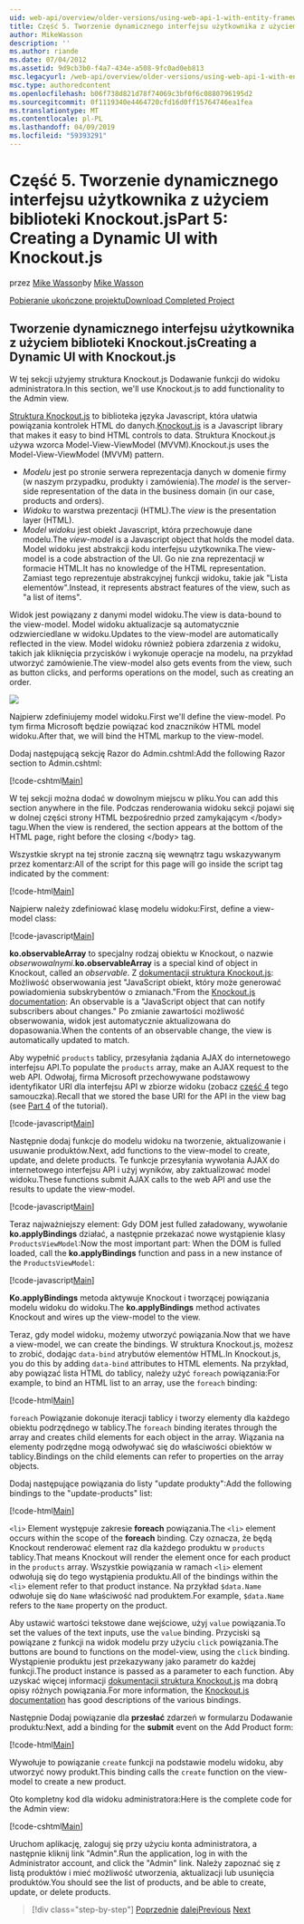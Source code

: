 ```yaml
---
uid: web-api/overview/older-versions/using-web-api-1-with-entity-framework-5/using-web-api-with-entity-framework-part-5
title: Część 5. Tworzenie dynamicznego interfejsu użytkownika z użyciem Knockout.js | Dokumentacja firmy Microsoft
author: MikeWasson
description: ''
ms.author: riande
ms.date: 07/04/2012
ms.assetid: 9d9cb3b0-f4a7-434e-a508-9fc0ad0eb813
msc.legacyurl: /web-api/overview/older-versions/using-web-api-1-with-entity-framework-5/using-web-api-with-entity-framework-part-5
msc.type: authoredcontent
ms.openlocfilehash: b06f738d821d78f74069c3bf0f6c0880796195d2
ms.sourcegitcommit: 0f1119340e4464720cfd16d0ff15764746ea1fea
ms.translationtype: MT
ms.contentlocale: pl-PL
ms.lasthandoff: 04/09/2019
ms.locfileid: "59393291"
---
```

# <a name="part-5-creating-a-dynamic-ui-with-knockoutjs"></a><span data-ttu-id="ff317-102">Część 5. Tworzenie dynamicznego interfejsu użytkownika z użyciem biblioteki Knockout.js</span><span class="sxs-lookup"><span data-stu-id="ff317-102">Part 5: Creating a Dynamic UI with Knockout.js</span></span>

<span data-ttu-id="ff317-103">przez [Mike Wasson](https://github.com/MikeWasson)</span><span class="sxs-lookup"><span data-stu-id="ff317-103">by [Mike Wasson](https://github.com/MikeWasson)</span></span>

[<span data-ttu-id="ff317-104">Pobieranie ukończone projektu</span><span class="sxs-lookup"><span data-stu-id="ff317-104">Download Completed Project</span></span>](http://code.msdn.microsoft.com/ASP-NET-Web-API-with-afa30545)

## <a name="creating-a-dynamic-ui-with-knockoutjs"></a><span data-ttu-id="ff317-105">Tworzenie dynamicznego interfejsu użytkownika z użyciem biblioteki Knockout.js</span><span class="sxs-lookup"><span data-stu-id="ff317-105">Creating a Dynamic UI with Knockout.js</span></span>

<span data-ttu-id="ff317-106">W tej sekcji użyjemy struktura Knockout.js Dodawanie funkcji do widoku administratora.</span><span class="sxs-lookup"><span data-stu-id="ff317-106">In this section, we'll use Knockout.js to add functionality to the Admin view.</span></span>

<span data-ttu-id="ff317-107">[Struktura Knockout.js](http://knockoutjs.com/) to biblioteka języka Javascript, która ułatwia powiązania kontrolek HTML do danych.</span><span class="sxs-lookup"><span data-stu-id="ff317-107">[Knockout.js](http://knockoutjs.com/) is a Javascript library that makes it easy to bind HTML controls to data.</span></span> <span data-ttu-id="ff317-108">Struktura Knockout.js używa wzorca Model-View-ViewModel (MVVM).</span><span class="sxs-lookup"><span data-stu-id="ff317-108">Knockout.js uses the Model-View-ViewModel (MVVM) pattern.</span></span>

- <span data-ttu-id="ff317-109">*Modelu* jest po stronie serwera reprezentacja danych w domenie firmy (w naszym przypadku, produkty i zamówienia).</span><span class="sxs-lookup"><span data-stu-id="ff317-109">The *model* is the server-side representation of the data in the business domain (in our case, products and orders).</span></span>
- <span data-ttu-id="ff317-110">*Widoku* to warstwa prezentacji (HTML).</span><span class="sxs-lookup"><span data-stu-id="ff317-110">The *view* is the presentation layer (HTML).</span></span>
- <span data-ttu-id="ff317-111">*Model widoku* jest obiekt Javascript, która przechowuje dane modelu.</span><span class="sxs-lookup"><span data-stu-id="ff317-111">The *view-model* is a Javascript object that holds the model data.</span></span> <span data-ttu-id="ff317-112">Model widoku jest abstrakcji kodu interfejsu użytkownika.</span><span class="sxs-lookup"><span data-stu-id="ff317-112">The view-model is a code abstraction of the UI.</span></span> <span data-ttu-id="ff317-113">Go nie zna reprezentacji w formacie HTML.</span><span class="sxs-lookup"><span data-stu-id="ff317-113">It has no knowledge of the HTML representation.</span></span> <span data-ttu-id="ff317-114">Zamiast tego reprezentuje abstrakcyjnej funkcji widoku, takie jak "Lista elementów".</span><span class="sxs-lookup"><span data-stu-id="ff317-114">Instead, it represents abstract features of the view, such as "a list of items".</span></span>

<span data-ttu-id="ff317-115">Widok jest powiązany z danymi model widoku.</span><span class="sxs-lookup"><span data-stu-id="ff317-115">The view is data-bound to the view-model.</span></span> <span data-ttu-id="ff317-116">Model widoku aktualizacje są automatycznie odzwierciedlane w widoku.</span><span class="sxs-lookup"><span data-stu-id="ff317-116">Updates to the view-model are automatically reflected in the view.</span></span> <span data-ttu-id="ff317-117">Model widoku również pobiera zdarzenia z widoku, takich jak kliknięcia przycisków i wykonuje operacje na modelu, na przykład utworzyć zamówienie.</span><span class="sxs-lookup"><span data-stu-id="ff317-117">The view-model also gets events from the view, such as button clicks, and performs operations on the model, such as creating an order.</span></span>

![](using-web-api-with-entity-framework-part-5/_static/image1.png)

<span data-ttu-id="ff317-118">Najpierw zdefiniujemy model widoku.</span><span class="sxs-lookup"><span data-stu-id="ff317-118">First we'll define the view-model.</span></span> <span data-ttu-id="ff317-119">Po tym firma Microsoft będzie powiązać kod znaczników HTML model widoku.</span><span class="sxs-lookup"><span data-stu-id="ff317-119">After that, we will bind the HTML markup to the view-model.</span></span>

<span data-ttu-id="ff317-120">Dodaj następującą sekcję Razor do Admin.cshtml:</span><span class="sxs-lookup"><span data-stu-id="ff317-120">Add the following Razor section to Admin.cshtml:</span></span>

[!code-cshtml[Main](using-web-api-with-entity-framework-part-5/samples/sample1.cshtml)]

<span data-ttu-id="ff317-121">W tej sekcji można dodać w dowolnym miejscu w pliku.</span><span class="sxs-lookup"><span data-stu-id="ff317-121">You can add this section anywhere in the file.</span></span> <span data-ttu-id="ff317-122">Podczas renderowania widoku sekcji pojawi się w dolnej części strony HTML bezpośrednio przed zamykającym &lt;/body&gt; tagu.</span><span class="sxs-lookup"><span data-stu-id="ff317-122">When the view is rendered, the section appears at the bottom of the HTML page, right before the closing &lt;/body&gt; tag.</span></span>

<span data-ttu-id="ff317-123">Wszystkie skrypt na tej stronie zaczną się wewnątrz tagu wskazywanym przez komentarz:</span><span class="sxs-lookup"><span data-stu-id="ff317-123">All of the script for this page will go inside the script tag indicated by the comment:</span></span>

[!code-html[Main](using-web-api-with-entity-framework-part-5/samples/sample2.html)]

<span data-ttu-id="ff317-124">Najpierw należy zdefiniować klasę modelu widoku:</span><span class="sxs-lookup"><span data-stu-id="ff317-124">First, define a view-model class:</span></span>

[!code-javascript[Main](using-web-api-with-entity-framework-part-5/samples/sample3.js)]

<span data-ttu-id="ff317-125">**ko.observableArray** to specjalny rodzaj obiektu w Knockout, o nazwie *obserwowalnymi*.</span><span class="sxs-lookup"><span data-stu-id="ff317-125">**ko.observableArray** is a special kind of object in Knockout, called an *observable*.</span></span> <span data-ttu-id="ff317-126">Z [dokumentacji struktura Knockout.js](http://knockoutjs.com/documentation/observables.html): Możliwość obserwowania jest "JavaScript obiekt, który może generować powiadomienia subskrybentów o zmianach."</span><span class="sxs-lookup"><span data-stu-id="ff317-126">From the [Knockout.js documentation](http://knockoutjs.com/documentation/observables.html): An observable is a "JavaScript object that can notify subscribers about changes."</span></span> <span data-ttu-id="ff317-127">Po zmianie zawartości możliwość obserwowania, widok jest automatycznie aktualizowana do dopasowania.</span><span class="sxs-lookup"><span data-stu-id="ff317-127">When the contents of an observable change, the view is automatically updated to match.</span></span>

<span data-ttu-id="ff317-128">Aby wypełnić `products` tablicy, przesyłania żądania AJAX do internetowego interfejsu API.</span><span class="sxs-lookup"><span data-stu-id="ff317-128">To populate the `products` array, make an AJAX request to the web API.</span></span> <span data-ttu-id="ff317-129">Odwołaj, firma Microsoft przechowywane podstawowy identyfikator URI dla interfejsu API w zbiorze widoku (zobacz [część 4](using-web-api-with-entity-framework-part-4.md) tego samouczka).</span><span class="sxs-lookup"><span data-stu-id="ff317-129">Recall that we stored the base URI for the API in the view bag (see [Part 4](using-web-api-with-entity-framework-part-4.md) of the tutorial).</span></span>

[!code-javascript[Main](using-web-api-with-entity-framework-part-5/samples/sample4.js?highlight=5)]

<span data-ttu-id="ff317-130">Następnie dodaj funkcje do modelu widoku na tworzenie, aktualizowanie i usuwanie produktów.</span><span class="sxs-lookup"><span data-stu-id="ff317-130">Next, add functions to the view-model to create, update, and delete products.</span></span> <span data-ttu-id="ff317-131">Te funkcje przesyłania wywołania AJAX do internetowego interfejsu API i użyj wyników, aby zaktualizować model widoku.</span><span class="sxs-lookup"><span data-stu-id="ff317-131">These functions submit AJAX calls to the web API and use the results to update the view-model.</span></span>

[!code-javascript[Main](using-web-api-with-entity-framework-part-5/samples/sample5.js?highlight=7)]

<span data-ttu-id="ff317-132">Teraz najważniejszy element: Gdy DOM jest fulled załadowany, wywołanie **ko.applyBindings** działać, a następnie przekazać nowe wystąpienie klasy `ProductsViewModel`:</span><span class="sxs-lookup"><span data-stu-id="ff317-132">Now the most important part: When the DOM is fulled loaded, call the **ko.applyBindings** function and pass in a new instance of the `ProductsViewModel`:</span></span>

[!code-javascript[Main](using-web-api-with-entity-framework-part-5/samples/sample6.js)]

<span data-ttu-id="ff317-133">**Ko.applyBindings** metoda aktywuje Knockout i tworzącej powiązania modelu widoku do widoku.</span><span class="sxs-lookup"><span data-stu-id="ff317-133">The **ko.applyBindings** method activates Knockout and wires up the view-model to the view.</span></span>

<span data-ttu-id="ff317-134">Teraz, gdy model widoku, możemy utworzyć powiązania.</span><span class="sxs-lookup"><span data-stu-id="ff317-134">Now that we have a view-model, we can create the bindings.</span></span> <span data-ttu-id="ff317-135">W struktura Knockout.js, możesz to zrobić, dodając `data-bind` atrybutów elementów HTML.</span><span class="sxs-lookup"><span data-stu-id="ff317-135">In Knockout.js, you do this by adding `data-bind` attributes to HTML elements.</span></span> <span data-ttu-id="ff317-136">Na przykład, aby powiązać lista HTML do tablicy, należy użyć `foreach` powiązania:</span><span class="sxs-lookup"><span data-stu-id="ff317-136">For example, to bind an HTML list to an array, use the `foreach` binding:</span></span>

[!code-html[Main](using-web-api-with-entity-framework-part-5/samples/sample7.html?highlight=1)]

<span data-ttu-id="ff317-137">`foreach` Powiązanie dokonuje iteracji tablicy i tworzy elementy dla każdego obiektu podrzędnego w tablicy.</span><span class="sxs-lookup"><span data-stu-id="ff317-137">The `foreach` binding iterates through the array and creates child elements for each object in the array.</span></span> <span data-ttu-id="ff317-138">Wiązania na elementy podrzędne mogą odwoływać się do właściwości obiektów w tablicy.</span><span class="sxs-lookup"><span data-stu-id="ff317-138">Bindings on the child elements can refer to properties on the array objects.</span></span>

<span data-ttu-id="ff317-139">Dodaj następujące powiązania do listy "update produkty":</span><span class="sxs-lookup"><span data-stu-id="ff317-139">Add the following bindings to the "update-products" list:</span></span>

[!code-html[Main](using-web-api-with-entity-framework-part-5/samples/sample8.html)]

<span data-ttu-id="ff317-140">`<li>` Element występuje zakresie **foreach** powiązania.</span><span class="sxs-lookup"><span data-stu-id="ff317-140">The `<li>` element occurs within the scope of the **foreach** binding.</span></span> <span data-ttu-id="ff317-141">Czy oznacza, że będą Knockout renderować element raz dla każdego produktu w `products` tablicy.</span><span class="sxs-lookup"><span data-stu-id="ff317-141">That means Knockout will render the element once for each product in the `products` array.</span></span> <span data-ttu-id="ff317-142">Wszystkie powiązania w ramach `<li>` element odwołują się do tego wystąpienia produktu.</span><span class="sxs-lookup"><span data-stu-id="ff317-142">All of the bindings within the `<li>` element refer to that product instance.</span></span> <span data-ttu-id="ff317-143">Na przykład `$data.Name` odwołuje się do `Name` właściwość nad produktem.</span><span class="sxs-lookup"><span data-stu-id="ff317-143">For example, `$data.Name` refers to the `Name` property on the product.</span></span>

<span data-ttu-id="ff317-144">Aby ustawić wartości tekstowe dane wejściowe, użyj `value` powiązania.</span><span class="sxs-lookup"><span data-stu-id="ff317-144">To set the values of the text inputs, use the `value` binding.</span></span> <span data-ttu-id="ff317-145">Przyciski są powiązane z funkcji na widok modelu przy użyciu `click` powiązania.</span><span class="sxs-lookup"><span data-stu-id="ff317-145">The buttons are bound to functions on the model-view, using the `click` binding.</span></span> <span data-ttu-id="ff317-146">Wystąpienie produktu jest przekazywany jako parametr do każdej funkcji.</span><span class="sxs-lookup"><span data-stu-id="ff317-146">The product instance is passed as a parameter to each function.</span></span> <span data-ttu-id="ff317-147">Aby uzyskać więcej informacji [dokumentacji struktura Knockout.js](http://knockoutjs.com/documentation/observables.html) ma dobrą opisy różnych powiązania.</span><span class="sxs-lookup"><span data-stu-id="ff317-147">For more information, the [Knockout.js documentation](http://knockoutjs.com/documentation/observables.html) has good descriptions of the various bindings.</span></span>

<span data-ttu-id="ff317-148">Następnie Dodaj powiązanie dla **przesłać** zdarzeń w formularzu Dodawanie produktu:</span><span class="sxs-lookup"><span data-stu-id="ff317-148">Next, add a binding for the **submit** event on the Add Product form:</span></span>

[!code-html[Main](using-web-api-with-entity-framework-part-5/samples/sample9.html)]

<span data-ttu-id="ff317-149">Wywołuje to powiązanie `create` funkcji na podstawie modelu widoku, aby utworzyć nowy produkt.</span><span class="sxs-lookup"><span data-stu-id="ff317-149">This binding calls the `create` function on the view-model to create a new product.</span></span>

<span data-ttu-id="ff317-150">Oto kompletny kod dla widoku administratora:</span><span class="sxs-lookup"><span data-stu-id="ff317-150">Here is the complete code for the Admin view:</span></span>

[!code-cshtml[Main](using-web-api-with-entity-framework-part-5/samples/sample10.cshtml)]

<span data-ttu-id="ff317-151">Uruchom aplikację, zaloguj się przy użyciu konta administratora, a następnie kliknij link "Admin".</span><span class="sxs-lookup"><span data-stu-id="ff317-151">Run the application, log in with the Administrator account, and click the "Admin" link.</span></span> <span data-ttu-id="ff317-152">Należy zapoznać się z listą produktów i mieć możliwość utworzenia, aktualizacji lub usunięcia produktów.</span><span class="sxs-lookup"><span data-stu-id="ff317-152">You should see the list of products, and be able to create, update, or delete products.</span></span>

> [!div class="step-by-step"]
> <span data-ttu-id="ff317-153">[Poprzednie](using-web-api-with-entity-framework-part-4.md)
> [dalej](using-web-api-with-entity-framework-part-6.md)</span><span class="sxs-lookup"><span data-stu-id="ff317-153">[Previous](using-web-api-with-entity-framework-part-4.md)
[Next](using-web-api-with-entity-framework-part-6.md)</span></span>
